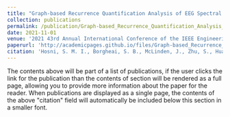 ```yaml
---
title: "Graph-based Recurrence Quantification Analysis of EEG Spectral Dynamics for Motor Imagery-based BCIs"
collection: publications
permalink: /publication/Graph-based_Recurrence_Quantification_Analysis_of_EEG_Spectral_Dynamics_for_Motor_Imagery-based_BCIs
date: 2021-11-01
venue: '2021 43rd Annual International Conference of the IEEE Engineering in Medicine & Biology Society (EMBC)'
paperurl: 'http://academicpages.github.io/files/Graph-based_Recurrence_Quantification_Analysis_of_EEG_Spectral_Dynamics_for_Motor_Imagery-based_BCIs.pdf'
citation: 'Hosni, S. M. I., Borgheai, S. B., McLinden, J., Zhu, S., Huang, X., Ostadabbas, S., & Shahriari, Y. (2021, November). Graph-based recurrence quantification analysis of EEG spectral dynamics for motor imagery-based BCIs. In 2021 43rd Annual International Conference of the IEEE Engineering in Medicine & Biology Society (EMBC) (pp. 6453-6457). IEEE.'
---
```


The contents above will be part of a list of publications, if the user clicks the link for the publication than the contents of section will be rendered as a full page, allowing you to provide more information about the paper for the reader. When publications are displayed as a single page, the contents of the above "citation" field will automatically be included below this section in a smaller font.
